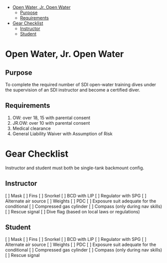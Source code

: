 - [Open Water, Jr. Open Water](#open-water-jr-open-water)
  - [Purpose](#purpose)
  - [Requirements](#requirements)
- [Gear Checklist](#gear-checklist)
  - [Instructor](#instructor)
  - [Student](#student)

# Open Water, Jr. Open Water

## Purpose

To complete the required number of SDI open-water training dives under the supervision of an SDI instructor and become a certified diver.

## Requirements

1. OW: over 18, 15 with parental consent
1. JR.OW: over 10 with parental consent
1. Medical clearance
1. General Liability Waiver with Assumption of Risk

# Gear Checklist

Instructor and student must both be single-tank backmount config.

## Instructor

[ ] Mask
[ ] Fins
[ ] Snorkel
[ ] BCD with LIP
[ ] Regulator with SPG
[ ] Alternate air source
[ ] Weights
[ ] PDC
[ ] Exposure suit adequate for the conditional
[ ] Compressed gas cylinder
[ ] Compass (only during nav skills)
[ ] Rescue signal
[ ] Dive flag (based on local laws or regulations)


## Student

[ ] Mask
[ ] Fins
[ ] Snorkel
[ ] BCD with LIP
[ ] Regulator with SPG
[ ] Alternate air source
[ ] Weights
[ ] PDC
[ ] Exposure suit adequate for the conditional
[ ] Compressed gas cylinder
[ ] Compass (only during nav skills)
[ ] Rescue signal